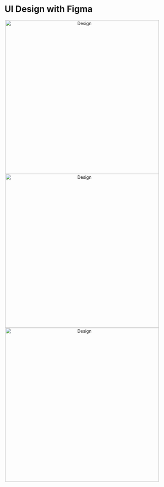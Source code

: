 # UI Design with Figma
<p align="center">
  <img src="UI/HomePage.png" title="Design" width="500">
  <img src="UI/Course Detail.png" title="Design" width="500">
  <img src="UI/Sign In.png" title="Design" width="500">

</p>

